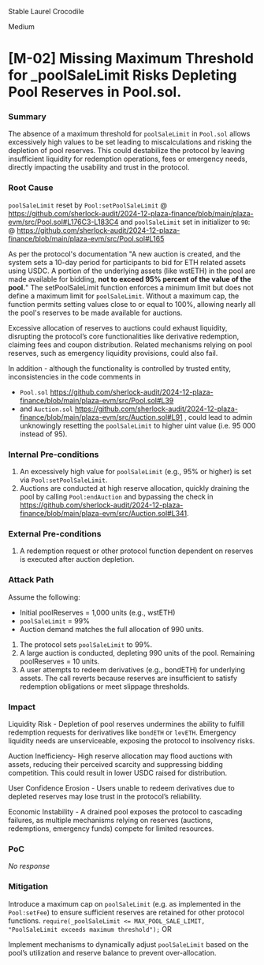 Stable Laurel Crocodile

Medium

# [M-02] Missing Maximum Threshold for _poolSaleLimit Risks Depleting Pool Reserves in Pool.sol.

### Summary

The absence of a maximum threshold for `poolSaleLimit` in `Pool.sol` allows excessively high values to be set leading to miscalculations and risking the depletion of pool reserves. This could destabilize the protocol by leaving insufficient liquidity for redemption operations, fees or emergency needs, directly impacting the usability and trust in the protocol.

### Root Cause

`poolSaleLimit` reset by `Pool:setPoolSaleLimit` @
https://github.com/sherlock-audit/2024-12-plaza-finance/blob/main/plaza-evm/src/Pool.sol#L176C3-L183C4
and
`poolSaleLimit` set in initializer to `90`: @
https://github.com/sherlock-audit/2024-12-plaza-finance/blob/main/plaza-evm/src/Pool.sol#L165

As per the protocol's documentation "A new auction is created, and the system sets a 10-day period for participants to bid for ETH related assets using USDC. A portion of the underlying assets (like wstETH) in the pool are made available for bidding, **not to exceed 95% percent of the value of the pool.**"
The setPoolSaleLimit function enforces a minimum limit but does not define a maximum limit for `poolSaleLimit`. Without a maximum cap, the function permits setting values close to or equal to 100%, allowing nearly all the pool's reserves to be made available for auctions.

Excessive allocation of reserves to auctions could exhaust liquidity, disrupting the protocol’s core functionalities like derivative redemption, claiming fees and coupon distribution.
Related mechanisms relying on pool reserves, such as emergency liquidity provisions, could also fail.

In addition - although the functionality is controlled by trusted entity, inconsistencies in the code comments in 
- `Pool.sol` https://github.com/sherlock-audit/2024-12-plaza-finance/blob/main/plaza-evm/src/Pool.sol#L39
- and `Auction.sol` https://github.com/sherlock-audit/2024-12-plaza-finance/blob/main/plaza-evm/src/Auction.sol#L91 , 
 could lead to admin unknowingly resetting the `poolSaleLimit` to higher uint value (i.e. 95 000 instead of 95).


### Internal Pre-conditions

1. An excessively high value for `poolSaleLimit` (e.g., 95% or higher) is set via `Pool:setPoolSaleLimit`.
2. Auctions are conducted at high reserve allocation, quickly draining the pool by calling `Pool:endAuction` and bypassing the check in https://github.com/sherlock-audit/2024-12-plaza-finance/blob/main/plaza-evm/src/Auction.sol#L341.


### External Pre-conditions

1. A redemption request or other protocol function dependent on reserves is executed after auction depletion.

### Attack Path

Assume the following:
- Initial poolReserves = 1,000 units (e.g., wstETH)
- `poolSaleLimit` = 99%
- Auction demand matches the full allocation of 990 units.
1. The protocol sets `poolSaleLimit` to 99%.
2. A large auction is conducted, depleting 990 units of the pool.
Remaining poolReserves = 10 units.
3. A user attempts to redeem derivatives (e.g., bondETH) for underlying assets. The call reverts because reserves are insufficient to satisfy redemption obligations or meet slippage thresholds.

### Impact

Liquidity Risk - Depletion of pool reserves undermines the ability to fulfill redemption requests for derivatives like `bondETH` or `levETH`.
Emergency liquidity needs are unserviceable, exposing the protocol to insolvency risks.

Auction Inefficiency- High reserve allocation may flood auctions with assets, reducing their perceived scarcity and suppressing bidding competition. This could result in lower USDC raised for distribution.

User Confidence Erosion - Users unable to redeem derivatives due to depleted reserves may lose trust in the protocol’s reliability.

Economic Instability - A drained pool exposes the protocol to cascading failures, as multiple mechanisms relying on reserves (auctions, redemptions, emergency funds) compete for limited resources.


### PoC

_No response_

### Mitigation

Introduce a maximum cap on `poolSaleLimit` (e.g. as implemented in the `Pool:setFee`) to ensure sufficient reserves are retained for other protocol functions. 
`require(_poolSaleLimit <= MAX_POOL_SALE_LIMIT, "PoolSaleLimit exceeds maximum threshold");`
OR

Implement mechanisms to dynamically adjust `poolSaleLimit` based on the pool’s utilization and reserve balance to prevent over-allocation.


